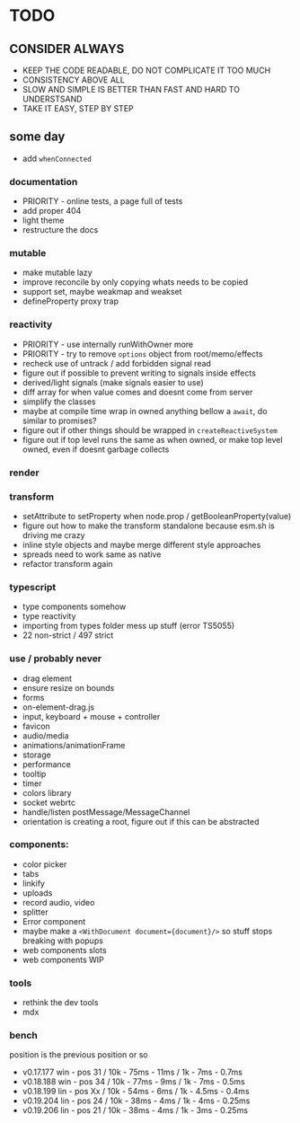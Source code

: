 # TODO

## CONSIDER ALWAYS

- KEEP THE CODE READABLE, DO NOT COMPLICATE IT TOO MUCH
- CONSISTENCY ABOVE ALL
- SLOW AND SIMPLE IS BETTER THAN FAST AND HARD TO UNDERSTSAND
- TAKE IT EASY, STEP BY STEP

## some day

- add `whenConnected`

### documentation

- PRIORITY - online tests, a page full of tests
- add proper 404
- light theme
- restructure the docs

### mutable

- make mutable lazy
- improve reconcile by only copying whats needs to be copied
- support set, maybe weakmap and weakset
- defineProperty proxy trap

### reactivity

- PRIORITY - use internally runWithOwner more
- PRIORITY - try to remove `options` object from root/memo/effects
- recheck use of untrack / add forbidden signal read
- figure out if possible to prevent writing to signals inside effects
- derived/light signals (make signals easier to use)
- diff array for when value comes and doesnt come from server
- simplify the classes
- maybe at compile time wrap in owned anything bellow a `await`, do
  similar to promises?
- figure out if other things should be wrapped in
  `createReactiveSystem`
- figure out if top level runs the same as when owned, or make top
  level owned, even if doesnt garbage collects

### render

### transform

- setAttribute to setProperty when node.prop /
  getBooleanProperty(value)
- figure out how to make the transform standalone because esm.sh is
  driving me crazy
- inline style objects and maybe merge different style approaches
- spreads need to work same as native
- refactor transform again

### typescript

- type components somehow
- type reactivity
- importing from types folder mess up stuff (error TS5055)
- 22 non-strict / 497 strict

### use / probably never

- drag element
- ensure resize on bounds
- forms
- on-element-drag.js
- input, keyboard + mouse + controller
- favicon
- audio/media
- animations/animationFrame
- storage
- performance
- tooltip
- timer
- colors library
- socket webrtc
- handle/listen postMessage/MessageChannel
- orientation is creating a root, figure out if this can be abstracted

### components:

- color picker
- tabs
- linkify
- uploads
- record audio, video
- splitter
- Error component
- maybe make a `<WithDocument document={document}/>` so stuff stops
  breaking with popups
- web components slots
- web components WIP

### tools

- rethink the dev tools
- mdx

### bench

position is the previous position or so

- v0.17.177 win - pos 31 / 10k - 75ms - 11ms / 1k - 7ms - 0.7ms
- v0.18.188 win - pos 34 / 10k - 77ms - 9ms / 1k - 7ms - 0.5ms
- v0.18.199 lin - pos Xx / 10k - 54ms - 6ms / 1k - 4.5ms - 0.4ms
- v0.19.204 lin - pos 24 / 10k - 38ms - 4ms / 1k - 4ms - 0.25ms
- v0.19.206 lin - pos 21 / 10k - 38ms - 4ms / 1k - 3ms - 0.25ms

